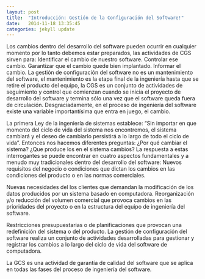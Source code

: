 ```yaml
---
layout: post
title:  "Introducción: Gestión de la Configuración del Software!"
date:   2014-11-18 13:35:45
categories: jekyll update
---
```

Los cambios dentro del desarrollo del software pueden ocurrir en cualquier momento por lo tanto debemos estar preparados, las actividades de CGS sirven para: 
Identificar el cambio de nuestro software. Controlar ese cambio. Garantizar que el cambio quede bien implantado. Informar el cambio. La gestión de configuración del software no es un mantenimiento del software, el mantenimiento es la etapa final de la ingeniería hasta que se retire el producto del equipo, la CGS es un conjunto de actividades de seguimiento y control que comienzan cuando se inicia el proyecto de desarrollo del software y termina sólo una vez que el software queda fuera de circulación. Desgraciadamente, en el proceso de ingeniería del software existe una variable importantísima que entra en juego, el cambio. 

La primera Ley de la ingeniería de sistemas establece: “Sin importar en que momento del ciclo de vida del sistema nos encontremos, el sistema cambiará y el deseo de cambiarlo persistirá a lo largo de todo el ciclo de vida”. Entonces nos hacemos diferentes preguntas: ¿Por qué cambiar el sistema? ¿Que produce los en el sistema cambios? La respuesta a estas interrogantes se puede encontrar en cuatro aspectos fundamentales y a menudo muy tradicionales dentro del desarrollo del software: Nuevos requisitos del negocio o condiciones que dictan los cambios en las condiciones del producto o en las normas comerciales.

Nuevas necesidades del los clientes que demandan la modificación de los datos producidos por un sistema basado en computadora. Reorganización y/o reducción del volumen comercial que provoca cambios en las prioridades del proyecto o en la estructura del equipo de ingeniería del software. 

Restricciones presupuestarias o de planificaciones que provocan una redefinición del sistema o del producto. La gestión de configuración del software realiza un conjunto de actividades desarrolladas para gestionar y registrar los cambios a lo largo del ciclo de vida del software de computadora. 

La GCS es una actividad de garantía de calidad del software que se aplica en todas las fases del proceso de ingeniería del software.
